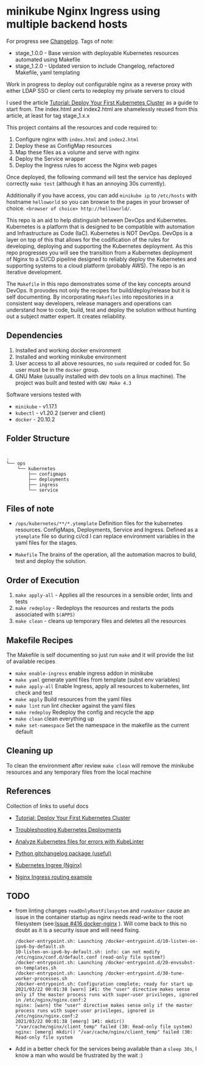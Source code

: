 # minikube Nginx Ingress using multiple backend hosts

For progress see [Changelog](./Changelog.rst "Changelog"). Tags of note:

- stage_1.0.0 - Base version with deployable Kubernetes resources automated using Makefile
- stage_1.2.0 - Updated version to include Changelog, refactored Makefile, yaml templating

Work in progress to deploy out configurable nginx as a reverse proxy with either LDAP SSO or client certs to redeploy my private servers to cloud

I used the article [Tutorial: Deploy Your First Kubernetes Cluster](https://www.appvia.io/blog/tutorial-deploy-kubernetes-cluster "Tutorial: Deploy Your First Kubernetes Cluster") as a guide to start from. The index.html and index2.html are shamelessly reused from this article, at least for tag stage_1.x.x

This project contains all the resources and code required to:

1. Configure nginx with `index.html` and `index2.html`
2. Deploy these as ConfigMap resources
3. Map these files as a volume and serve with nginx
4. Deploy the Service wrapper
5. Deploy the Ingress rules to access the Nginx web pages

Once deployed, the following command will test the service has deployed correctly `make test` (although it has an annoying 30s currently).

Additionally if you have access, you can add `minikube ip` to `/etc/hosts` with hostname `helloworld` so you can browse to the pages in your browser of choice. `<browser of choice> http://helloworld/`.

This repo is an aid to help distinguish between DevOps and Kubernetes. Kubernetes is a platform that is designed to be compatible with automation and Infrastructure as Code (IaC). Kubernetes is NOT DevOps. DevOps is a layer on top of this that allows for the codification of the rules for developing, deploying and supporting the Kubernetes deployment. As this repo progresses you will see the transition from a Kubernetes deployment of Nginx to a CI/CD pipeline designed to reliably deploy the Kubernetes and supporting systems to a cloud platform (probably AWS). The repo is an iterative development.

The `Makefile` in this repo demonstrates some of the key concepts around DevOps. It provodes not only the recipes for build/deploy/release but it is self documenting. By incorporating `Makefiles` into repositories in a consistent way developers, release managers and operations can understand how to code, build, test and deploy the solution without hunting out a subject matter expert. It creates reliability.

## Dependencies

1. Installed and working docker environment
2. Installed and working minikube environment
3. User access to all above resources, no `sudo` required or coded for. So user must be in the `docker` group.
4. GNU Make (usually installed with dev tools on a linux machine). The project was built and tested with `GNU Make 4.3`

Software versions tested with

- `minikube` - v1.17.1
- `kubectl` - v1.20.2 (server and client)
- `docker` - 20.10.2

## Folder Structure

```text

.
└── ops
    └── kubernetes
        ├── configmaps
        ├── deployments
        ├── ingress
        └── service

```

## Files of note

- `/ops/kubernetes/**/*.ytemplate` Definition files for the kubernetes resources. ConfigMaps, Deployments, Service and Ingress. Defined as a `ytemplate` file so during ci/cd I can replace environment variables in the yaml files for the stages.

- `Makefile` The brains of the operation, all the automation macros to build, test and deploy the solution.

## Order of Execution

1. `make apply-all` - Applies all the resources in a sensible order, lints and tests
2. `make redeploy` - Redeploys the resources and restarts the pods associated with `$(APPS)`
3. `make clean` - cleans up temporary files and deletes all the resources

## Makefile Recipes

The Makefile is self documenting so just run `make` and it will provide the list of available recipes

- `make enable-ingress` enable ingress addon in minikube
- `make yaml` generate yaml files from template (subst env variables)
- `make apply-all` Enable Ingress, apply all resources to kubernetes, lint check and test
- `make apply` Build resources from the yaml files
- `make lint` run lint checker against the yaml files
- `make redeploy` Redeploy the config and recycle the app
- `make clean` clean everything up
- `make set-namespace` Set the namespace in the makefile as the current default

## Cleaning up

To clean the environment after review `make clean` will remove the minikube resources and any temporary files from the local machine

## References

Collection of links to useful docs

- [Tutorial: Deploy Your First Kubernetes Cluster](https://www.appvia.io/blog/tutorial-deploy-kubernetes-cluster "Tutorial: Deploy Your First Kubernetes Cluster")
- [Troubleshooting Kubernetes Deployments](https://learnk8s.io/troubleshooting-deployments "Troubleshooting Kubernetes Deployments")
- [Analyze Kubernetes files for errors with KubeLinter](https://opensource.com/article/21/1/kubelinter "Analyze Kubernetes files for errors with KubeLinter")

- [Python gitchangelog package (useful)](https://github.com/vaab/gitchangelog "Git Changelog python package")
- [Kubernetes Ingree (Nginx)](https://github.com/nginxinc/kubernetes-ingress "Kubernetes Ingress repo")
- [Nginx Ingress routing example](https://github.com/nginxinc/kubernetes-ingress/tree/master/examples/complete-example "Nginx routing example for kubernetes ingress ")

## TODO

- from linting changes `readOnlyRootFilesystem` and `runAsUser` cause an issue in the container startup as nginx needs read-write to the root filesystem (see:[Issue #416 docker-nginx](https://github.com/nginxinc/docker-nginx/issues/416 "Issue #416 docker-nginx") ). Will come back to this no doubt as it is a security issue and will need fixing.

  ```
  /docker-entrypoint.sh: Launching /docker-entrypoint.d/10-listen-on-ipv6-by-default.sh
  10-listen-on-ipv6-by-default.sh: info: can not modify /etc/nginx/conf.d/default.conf (read-only file system?)
  /docker-entrypoint.sh: Launching /docker-entrypoint.d/20-envsubst-on-templates.sh
  /docker-entrypoint.sh: Launching /docker-entrypoint.d/30-tune-worker-processes.sh
  /docker-entrypoint.sh: Configuration complete; ready for start up
  2021/03/22 00:01:38 [warn] 1#1: the "user" directive makes sense only if the master process runs with super-user privileges, ignored in /etc/nginx/nginx.conf:2
  nginx: [warn] the "user" directive makes sense only if the master process runs with super-user privileges, ignored in /etc/nginx/nginx.conf:2
  2021/03/22 00:01:38 [emerg] 1#1: mkdir() "/var/cache/nginx/client_temp" failed (30: Read-only file system)
  nginx: [emerg] mkdir() "/var/cache/nginx/client_temp" failed (30: Read-only file system

  ```

- Add in a better check for the services being available than a `sleep 30s`, I know a man who would be frustrated by the wait :)
